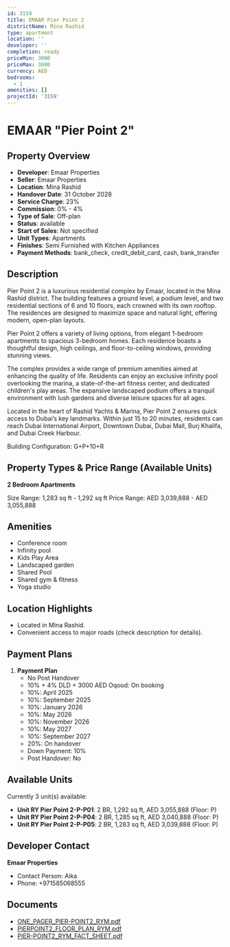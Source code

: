 ```yaml
---
id: 3159
title: EMAAR Pier Point 2
districtName: Mina Rashid
type: apartment
location: ''
developer: ''
completion: ready
priceMin: 3000
priceMax: 3600
currency: AED
bedrooms:
  - 1
amenities: []
projectId: '3159'
---
```


# EMAAR "Pier Point 2"

## Property Overview
- **Developer**: Emaar Properties
- **Seller**: Emaar Properties
- **Location**: Mina Rashid
- **Handover Date**: 31 October 2028
- **Service Charge**: 23%
- **Commission**: 0% - 4%
- **Type of Sale**: Off-plan
- **Status**: available
- **Start of Sales**: Not specified
- **Unit Types**: Apartments
- **Finishes**: Semi Furnished with Kitchen Appliances
- **Payment Methods**: bank_check, credit_debit_card, cash, bank_transfer

## Description
Pier Point 2 is a luxurious residential complex by Emaar, located in the Mina Rashid district. The building features a ground level, a podium level, and two residential sections of 6 and 10 floors, each crowned with its own rooftop. The residences are designed to maximize space and natural light, offering modern, open-plan layouts.

Pier Point 2 offers a variety of living options, from elegant 1-bedroom apartments to spacious 3-bedroom homes. Each residence boasts a thoughtful design, high ceilings, and floor-to-ceiling windows, providing stunning views.

The complex provides a wide range of premium amenities aimed at enhancing the quality of life. Residents can enjoy an exclusive infinity pool overlooking the marina, a state-of-the-art fitness center, and dedicated children's play areas. The expansive landscaped podium offers a tranquil environment with lush gardens and diverse leisure spaces for all ages.

Located in the heart of Rashid Yachts & Marina, Pier Point 2 ensures quick access to Dubai’s key landmarks. Within just 15 to 20 minutes, residents can reach Dubai International Airport, Downtown Dubai, Dubai Mall, Burj Khalifa, and Dubai Creek Harbour.

Building Configuration: G+P+10+R

## Property Types & Price Range (Available Units)
**2 Bedroom Apartments**

Size Range: 1,283 sq ft - 1,292 sq ft
Price Range: AED 3,039,888 - AED 3,055,888

## Amenities
- Conference room
- Infinity pool
- Kids Play Area
- Landscaped garden
- Shared Pool
- Shared gym & fitness
- Yoga studio

## Location Highlights
- Located in Mina Rashid.
- Convenient access to major roads (check description for details).

## Payment Plans
1. **Payment Plan**
   - No Post Handover
   - 10% + 4% DLD + 3000 AED Oqood: On booking
   - 10%: April 2025
   - 10%: September 2025
   - 10%: January 2026
   - 10%: May 2026
   - 10%: November 2026
   - 10%: May 2027
   - 10%: September 2027
   - 20%: On handover
   - Down Payment: 10%
   - Post Handover: No

## Available Units
Currently 3 unit(s) available:
- **Unit RY Pier Point 2-P-P01**: 2 BR, 1,292 sq ft, AED 3,055,888 (Floor: P)
- **Unit RY Pier Point 2-P-P04**: 2 BR, 1,285 sq ft, AED 3,040,888 (Floor: P)
- **Unit RY Pier Point 2-P-P05**: 2 BR, 1,283 sq ft, AED 3,039,888 (Floor: P)

## Developer Contact
**Emaar Properties**
- Contact Person: Aika
- Phone: +971585068555

## Documents
- [ONE_PAGER_PIER-POINT2_RYM.pdf](https://cdn.geniemap.net/2024/09/26/QNtKXt1QcNrIaXryensA6Lm8qG6gtU89gfOB7F5U.pdf)
- [PIERPOINT2_FLOOR_PLAN_RYM.pdf](https://cdn.geniemap.net/2024/09/26/cxvvUDJuAzUMx3Q9dFOhfRyYPCJraFFoWXciKnrn.pdf)
- [PIER-POINT2_RYM_FACT_SHEET.pdf](https://cdn.geniemap.net/2024/09/26/wsFuEsv059NgWCFsv4Ex3MR43BkdEqeioPAO95OG.pdf)
